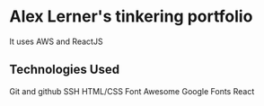 # Alex Lerner's tinkering portfolio

It uses AWS and ReactJS

## Technologies Used

Git and github
SSH
HTML/CSS
Font Awesome
Google Fonts
React
